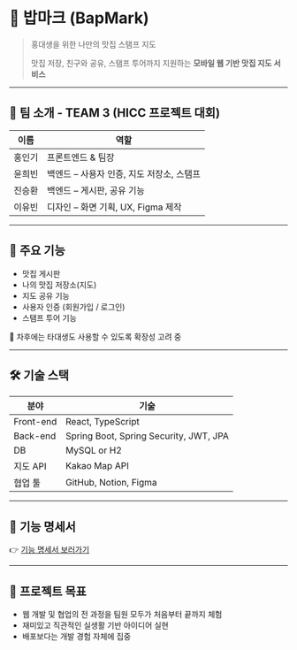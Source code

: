 # 🍚 밥마크 (BapMark)

> 홍대생을 위한 나만의 맛집 스탬프 지도
> 
> 
> 맛집 저장, 친구와 공유, 스탬프 투어까지 지원하는 **모바일 웹 기반 맛집 지도 서비스**
> 

---

## 👥 팀 소개 - TEAM 3 (HICC 프로젝트 대회)

| 이름 | 역할 |
| --- | --- |
| 홍인기 | 프론트엔드 & 팀장 |
| 윤희빈 | 백엔드 – 사용자 인증, 지도 저장소, 스탬프 |
| 진승환 | 백엔드 – 게시판, 공유 기능 |
| 이유빈 | 디자인 – 화면 기획, UX, Figma 제작 |

---

## 🧩 주요 기능

- 맛집 게시판
- 나의 맛집 저장소(지도)
- 지도 공유 기능
- 사용자 인증 (회원가입 / 로그인)
- 스탬프 투어 기능

📌 차후에는 타대생도 사용할 수 있도록 확장성 고려 중

---

## 🛠 기술 스택

| 분야 | 기술 |
| --- | --- |
| Front-end | React, TypeScript |
| Back-end | Spring Boot, Spring Security, JWT, JPA |
| DB | MySQL or H2 |
| 지도 API | Kakao Map API |
| 협업 툴 | GitHub, Notion, Figma |

---

## 🔗 기능 명세서

👉 [기능 명세서 보러가기](https://www.notion.so/22e0c4a4a62f80eea2ffdba82a584846?pvs=21)

---

## 🎯 프로젝트 목표

- 웹 개발 및 협업의 전 과정을 팀원 모두가 처음부터 끝까지 체험
- 재미있고 직관적인 실생활 기반 아이디어 실현
- 배포보다는 개발 경험 자체에 집중
